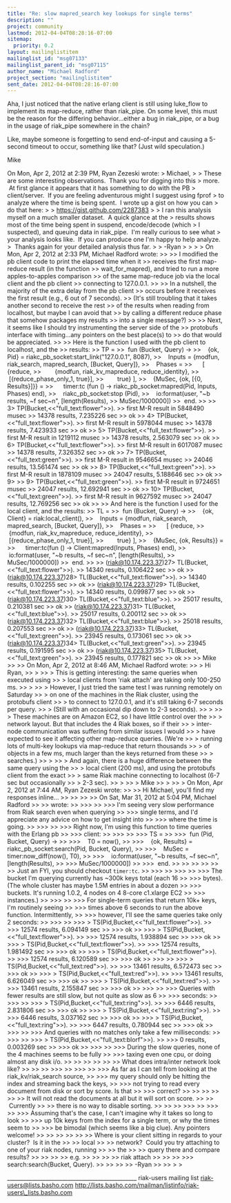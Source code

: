 ```yaml
---
title: "Re: slow mapred_search key lookups for single terms"
description: ""
project: community
lastmod: 2012-04-04T08:28:16-07:00
sitemap:
  priority: 0.2
layout: mailinglistitem
mailinglist_id: "msg07133"
mailinglist_parent_id: "msg07115"
author_name: "Michael Radford"
project_section: "mailinglistitem"
sent_date: 2012-04-04T08:28:16-07:00
---
```



Aha, I just noticed that the native erlang client is still using
luke\_flow to implement its map-reduce, rather than riak\_pipe. On some
level, this must be the reason for the differing behavior...either a
bug in riak\_pipe, or a bug in the usage of riak\_pipe somewhere in the
chain?

Like, maybe someone is forgetting to send end-of-input and causing a
5-second timeout to occur, something like that? (Just wild
speculation.)

Mike

On Mon, Apr 2, 2012 at 2:39 PM, Ryan Zezeski  wrote:
&gt; Michael,
&gt;
&gt; These are some interesting observations.  Thank you for digging into this
&gt; more.  At first glance it appears that it has something to do with the PB
&gt; client/server.  If you are feeling adventurous might I suggest using fprof
&gt; to analyze where the time is being spent.  I wrote up a gist on how you can
&gt; do that here:
&gt;
&gt; https://gist.github.com/2287383
&gt;
&gt; I ran this analysis myself on a much smaller dataset.  A quick glance at the
&gt; results shows most of the time being spent in suspend, encode/decode (which
&gt; I suspected), and queuing data in riak\_pipe.  I'm really curious to see what
&gt; your analysis looks like.  If you can produce one I'm happy to help analyze.
&gt;  Thanks again for your detailed analysis thus far.
&gt;
&gt; -Ryan
&gt;
&gt;
&gt;
&gt; On Mon, Apr 2, 2012 at 2:33 PM, Michael Radford  wrote:
&gt;&gt;
&gt;&gt; I modified the pb client code to print the elapsed time when it
&gt;&gt; receives the first map-reduce result (in the function
&gt;&gt; wait\_for\_mapred), and tried to run a more apples-to-apples comparison
&gt;&gt; of the same map-reduce job via the local client and the pb client
&gt;&gt; connecting to 127.0.0.1.
&gt;&gt;
&gt;&gt; In a nutshell, the majority of the extra delay from the pb client
&gt;&gt; occurs before it receives the first result (e.g., 6 out of 7 seconds).
&gt;&gt; (It's still troubling that it takes another second to receive the rest
&gt;&gt; of the results when reading from localhost, but maybe I can avoid that
&gt;&gt; by calling a different reduce phase that somehow packages my results
&gt;&gt; into a single message?)
&gt;&gt;
&gt;&gt; Next, it seems like I should try instrumenting the server side of the
&gt;&gt; protobufs interface with timing...any pointers on the best place(s) to
&gt;&gt; do that would be appreciated.
&gt;&gt;
&gt;&gt; Here is the function I used with the pb client to localhost, and the
&gt;&gt; results:
&gt;&gt; TP =
&gt;&gt;  fun (Bucket, Query) -&gt;
&gt;&gt;    {ok, Pid} = riakc\_pb\_socket:start\_link("127.0.0.1", 8087),
&gt;&gt;    Inputs = {modfun, riak\_search, mapred\_search, [Bucket, Query]},
&gt;&gt;    Phases =
&gt;&gt;      [ {reduce,
&gt;&gt;        {modfun, riak\_kv\_mapreduce, reduce\_identity},
&gt;&gt;        [{reduce\_phase\_only\_1, true}],
&gt;&gt;        true} ],
&gt;&gt;    {MuSec, {ok, [{0, Results}]}} =
&gt;&gt;      timer:tc (fun () -&gt; riakc\_pb\_socket:mapred(Pid, Inputs, Phases) end),
&gt;&gt;    riakc\_pb\_socket:stop (Pid),
&gt;&gt;    io:format(user, "~b results, ~f sec~n", [length(Results),
&gt;&gt; MuSec/1000000])
&gt;&gt;  end.
&gt;&gt;
&gt;&gt; 3&gt; TP(Bucket,&lt;&lt;"full\_text:flower"&gt;&gt;).
&gt;&gt; first M-R result in 5848490 musec
&gt;&gt; 14378 results, 7.235226 sec
&gt;&gt; ok
&gt;&gt; 4&gt; TP(Bucket,&lt;&lt;"full\_text:flower"&gt;&gt;).
&gt;&gt; first M-R result in 5978044 musec
&gt;&gt; 14378 results, 7.423933 sec
&gt;&gt; ok
&gt;&gt; 5&gt; TP(Bucket,&lt;&lt;"full\_text:flower"&gt;&gt;).
&gt;&gt; first M-R result in 1219112 musec
&gt;&gt; 14378 results, 2.563079 sec
&gt;&gt; ok
&gt;&gt; 6&gt; TP(Bucket,&lt;&lt;"full\_text:flower"&gt;&gt;).
&gt;&gt; first M-R result in 6017087 musec
&gt;&gt; 14378 results, 7.326352 sec
&gt;&gt; ok
&gt;&gt; 7&gt; TP(Bucket,&lt;&lt;"full\_text:green"&gt;&gt;).
&gt;&gt; first M-R result in 9546654 musec
&gt;&gt; 24046 results, 13.561474 sec
&gt;&gt; ok
&gt;&gt; 8&gt; TP(Bucket,&lt;&lt;"full\_text:green"&gt;&gt;).
&gt;&gt; first M-R result in 1878109 musec
&gt;&gt; 24047 results, 5.188646 sec
&gt;&gt; ok
&gt;&gt; 9&gt;
&gt;&gt; 9&gt; TP(Bucket,&lt;&lt;"full\_text:green"&gt;&gt;).
&gt;&gt; first M-R result in 9724651 musec
&gt;&gt; 24047 results, 12.692941 sec
&gt;&gt; ok
&gt;&gt; 10&gt; TP(Bucket,&lt;&lt;"full\_text:green"&gt;&gt;).
&gt;&gt; first M-R result in 9627592 musec
&gt;&gt; 24047 results, 12.769256 sec
&gt;&gt; ok
&gt;&gt;
&gt;&gt; And here is the function I used for the local client, and the results:
&gt;&gt; TL =
&gt;&gt;  fun (Bucket, Query) -&gt;
&gt;&gt;    {ok, Client} = riak:local\_client(),
&gt;&gt;    Inputs = {modfun, riak\_search, mapred\_search, [Bucket, Query]},
&gt;&gt;    Phases =
&gt;&gt;      [ {reduce,
&gt;&gt;        {modfun, riak\_kv\_mapreduce, reduce\_identity},
&gt;&gt;        [{reduce\_phase\_only\_1, true}],
&gt;&gt;        true} ],
&gt;&gt;    {MuSec, {ok, Results}} =
&gt;&gt;      timer:tc(fun () -&gt; Client:mapred(Inputs, Phases) end),
&gt;&gt;    io:format(user, "~b results, ~f sec~n", [length(Results),
&gt;&gt; MuSec/1000000])
&gt;&gt;  end.
&gt;&gt;
&gt;&gt; (riak@10.174.223.37)27&gt; TL(Bucket,&lt;&lt;"full\_text:flower"&gt;&gt;).
&gt;&gt; 14340 results, 0.106422 sec
&gt;&gt; ok
&gt;&gt; (riak@10.174.223.37)28&gt; TL(Bucket,&lt;&lt;"full\_text:flower"&gt;&gt;).
&gt;&gt; 14340 results, 0.102255 sec
&gt;&gt; ok
&gt;&gt; (riak@10.174.223.37)29&gt; TL(Bucket,&lt;&lt;"full\_text:flower"&gt;&gt;).
&gt;&gt; 14340 results, 0.099877 sec
&gt;&gt; ok
&gt;&gt; (riak@10.174.223.37)30&gt; TL(Bucket,&lt;&lt;"full\_text:blue"&gt;&gt;).
&gt;&gt; 25017 results, 0.210381 sec
&gt;&gt; ok
&gt;&gt; (riak@10.174.223.37)31&gt; TL(Bucket,&lt;&lt;"full\_text:blue"&gt;&gt;).
&gt;&gt; 25017 results, 0.200112 sec
&gt;&gt; ok
&gt;&gt; (riak@10.174.223.37)32&gt; TL(Bucket,&lt;&lt;"full\_text:blue"&gt;&gt;).
&gt;&gt; 25018 results, 0.207553 sec
&gt;&gt; ok
&gt;&gt; (riak@10.174.223.37)33&gt; TL(Bucket,&lt;&lt;"full\_text:green"&gt;&gt;).
&gt;&gt; 23945 results, 0.173061 sec
&gt;&gt; ok
&gt;&gt; (riak@10.174.223.37)34&gt; TL(Bucket,&lt;&lt;"full\_text:green"&gt;&gt;).
&gt;&gt; 23945 results, 0.191595 sec
&gt;&gt; ok
&gt;&gt; (riak@10.174.223.37)35&gt; TL(Bucket,&lt;&lt;"full\_text:green"&gt;&gt;).
&gt;&gt; 23945 results, 0.177821 sec
&gt;&gt; ok
&gt;&gt;
&gt;&gt; Mike
&gt;&gt;
&gt;&gt; On Mon, Apr 2, 2012 at 8:46 AM, Michael Radford  wrote:
&gt;&gt; &gt; Hi Ryan,
&gt;&gt; &gt;
&gt;&gt; &gt; This is getting interesting: the same queries when executed using
&gt;&gt; &gt; local clients from 'riak attach' are taking only 100-250 ms.
&gt;&gt; &gt;
&gt;&gt; &gt; However, I just tried the same test I was running remotely on Saturday
&gt;&gt; &gt; on one of the machines in the Riak cluster, using the protobufs client
&gt;&gt; &gt; to connect to 127.0.0.1, and it's still taking 6-7 seconds per query.
&gt;&gt; &gt; (Still with an occasional dip down to 2-3 seconds).
&gt;&gt; &gt;
&gt;&gt; &gt; These machines are on Amazon EC2, so I have little control over the
&gt;&gt; &gt; network layout. But that includes the 4 Riak boxes, so if their
&gt;&gt; &gt; inter-node communication was suffering from similar issues I would
&gt;&gt; &gt; have expected to see it affecting other map-reduce queries. (We're
&gt;&gt; &gt; running lots of multi-key lookups via map-reduce that return thousands
&gt;&gt; &gt; of objects in a few ms, much larger than the keys returned from these
&gt;&gt; &gt; searches.)
&gt;&gt; &gt;
&gt;&gt; &gt; And again, there is a huge difference between the same query using the
&gt;&gt; &gt; local client (200 ms), and using the protobufs client from the exact
&gt;&gt; &gt; same Riak machine connecting to localhost (6-7 sec but occasionally
&gt;&gt; &gt; 2-3 sec).
&gt;&gt; &gt;
&gt;&gt; &gt; Mike
&gt;&gt; &gt;
&gt;&gt; &gt; On Mon, Apr 2, 2012 at 7:44 AM, Ryan Zezeski  wrote:
&gt;&gt; &gt;&gt; Hi Michael, you'll find my responses inline...
&gt;&gt; &gt;&gt;
&gt;&gt; &gt;&gt; On Sat, Mar 31, 2012 at 5:04 PM, Michael Radford 
&gt;&gt; &gt;&gt; wrote:
&gt;&gt; &gt;&gt;&gt;
&gt;&gt; &gt;&gt;&gt; I'm seeing very slow performance from Riak search even when querying
&gt;&gt; &gt;&gt;&gt; single terms, and I'd appreciate any advice on how to get insight into
&gt;&gt; &gt;&gt;&gt; where the time is going.
&gt;&gt; &gt;&gt;&gt;
&gt;&gt; &gt;&gt;&gt; Right now, I'm using this function to time queries with the Erlang pb
&gt;&gt; &gt;&gt;&gt; client:
&gt;&gt; &gt;&gt;&gt;
&gt;&gt; &gt;&gt;&gt; TS =
&gt;&gt; &gt;&gt;&gt;  fun (Pid, Bucket, Query) -&gt;
&gt;&gt; &gt;&gt;&gt;    T0 = now(),
&gt;&gt; &gt;&gt;&gt;    {ok, Results} = riakc\_pb\_socket:search(Pid, Bucket, Query),
&gt;&gt; &gt;&gt;&gt;    MuSec = timer:now\_diff(now(), T0),
&gt;&gt; &gt;&gt;&gt;    io:format(user, "~b results, ~f sec~n", [length(Results),
&gt;&gt; &gt;&gt;&gt; MuSec/1000000])
&gt;&gt; &gt;&gt;&gt;  end.
&gt;&gt; &gt;&gt;
&gt;&gt; &gt;&gt;
&gt;&gt; &gt;&gt; Just an FYI, you should checkout `timer:tc`.
&gt;&gt; &gt;&gt;&gt;
&gt;&gt; &gt;&gt;&gt;
&gt;&gt; &gt;&gt;&gt; The bucket I'm querying currently has ~300k keys total (each 16
&gt;&gt; &gt;&gt;&gt; bytes). (The whole cluster has maybe 1.5M entries in about a dozen
&gt;&gt; &gt;&gt;&gt; buckets. It's running 1.0.2, 4 nodes on 4 8-core c1.xlarge EC2
&gt;&gt; &gt;&gt;&gt; instances.)
&gt;&gt; &gt;&gt;&gt;
&gt;&gt; &gt;&gt;&gt; For single-term queries that return 10k+ keys, I'm routinely seeing
&gt;&gt; &gt;&gt;&gt; times above 6 seconds to run the above function. Intermittently,
&gt;&gt; &gt;&gt;&gt; however, I'll see the same queries take only 2 seconds:
&gt;&gt; &gt;&gt;&gt;
&gt;&gt; &gt;&gt;&gt; &gt; TS(Pid,Bucket,&lt;&lt;"full\_text:flower"&gt;&gt;).
&gt;&gt; &gt;&gt;&gt; 12574 results, 6.094149 sec
&gt;&gt; &gt;&gt;&gt; ok
&gt;&gt; &gt;&gt;&gt; &gt; TS(Pid,Bucket,&lt;&lt;"full\_text:flower"&gt;&gt;).
&gt;&gt; &gt;&gt;&gt; 12574 results, 1.938894 sec
&gt;&gt; &gt;&gt;&gt; ok
&gt;&gt; &gt;&gt;&gt; &gt; TS(Pid,Bucket,&lt;&lt;"full\_text:flower"&gt;&gt;).
&gt;&gt; &gt;&gt;&gt; 12574 results, 1.981492 sec
&gt;&gt; &gt;&gt;&gt; ok
&gt;&gt; &gt;&gt;&gt; &gt; TS(Pid,Bucket,&lt;&lt;"full\_text:flower"&gt;&gt;).
&gt;&gt; &gt;&gt;&gt; 12574 results, 6.120589 sec
&gt;&gt; &gt;&gt;&gt; ok
&gt;&gt; &gt;&gt;&gt;
&gt;&gt; &gt;&gt;&gt; &gt; TS(Pid,Bucket,&lt;&lt;"full\_text:red"&gt;&gt;).
&gt;&gt; &gt;&gt;&gt; 13461 results, 6.572473 sec
&gt;&gt; &gt;&gt;&gt; ok
&gt;&gt; &gt;&gt;&gt; &gt; TS(Pid,Bucket,&lt;&lt;"full\_text:red"&gt;&gt;).
&gt;&gt; &gt;&gt;&gt; 13461 results, 6.626049 sec
&gt;&gt; &gt;&gt;&gt; ok
&gt;&gt; &gt;&gt;&gt; &gt; TS(Pid,Bucket,&lt;&lt;"full\_text:red"&gt;&gt;).
&gt;&gt; &gt;&gt;&gt; 13461 results, 2.155847 sec
&gt;&gt; &gt;&gt;&gt; ok
&gt;&gt; &gt;&gt;&gt;
&gt;&gt; &gt;&gt;&gt; Queries with fewer results are still slow, but not quite as slow as 6
&gt;&gt; &gt;&gt;&gt; seconds:
&gt;&gt; &gt;&gt;&gt;
&gt;&gt; &gt;&gt;&gt; &gt; TS(Pid,Bucket,&lt;&lt;"full\_text:ring"&gt;&gt;).
&gt;&gt; &gt;&gt;&gt; 6446 results, 2.831806 sec
&gt;&gt; &gt;&gt;&gt; ok
&gt;&gt; &gt;&gt;&gt; &gt; TS(Pid,Bucket,&lt;&lt;"full\_text:ring"&gt;&gt;).
&gt;&gt; &gt;&gt;&gt; 6446 results, 3.037162 sec
&gt;&gt; &gt;&gt;&gt; ok
&gt;&gt; &gt;&gt;&gt; &gt; TS(Pid,Bucket,&lt;&lt;"full\_text:ring"&gt;&gt;).
&gt;&gt; &gt;&gt;&gt; 6447 results, 0.780944 sec
&gt;&gt; &gt;&gt;&gt; ok
&gt;&gt; &gt;&gt;&gt;
&gt;&gt; &gt;&gt;&gt; And queries with no matches only take a few milliseconds:
&gt;&gt; &gt;&gt;&gt;
&gt;&gt; &gt;&gt;&gt; &gt; TS(Pid,Bucket,&lt;&lt;"full\_text:blorf"&gt;&gt;).
&gt;&gt; &gt;&gt;&gt; 0 results, 0.003269 sec
&gt;&gt; &gt;&gt;&gt; ok
&gt;&gt; &gt;&gt;&gt;
&gt;&gt; &gt;&gt;&gt; During the slow queries, none of the 4 machines seems to be fully
&gt;&gt; &gt;&gt;&gt; taxing even one cpu, or doing almost any disk i/o.
&gt;&gt; &gt;&gt;
&gt;&gt; &gt;&gt;
&gt;&gt; &gt;&gt; What does intra/inter network look like?
&gt;&gt; &gt;&gt;
&gt;&gt; &gt;&gt;&gt;
&gt;&gt; &gt;&gt;&gt;
&gt;&gt; &gt;&gt;&gt; As far as I can tell from looking at the riak\_kv/riak\_search source,
&gt;&gt; &gt;&gt;&gt; my query should only be hitting the index and streaming back the keys,
&gt;&gt; &gt;&gt;&gt; not trying to read every document from disk or sort by score. Is that
&gt;&gt; &gt;&gt;&gt; correct?
&gt;&gt; &gt;&gt;
&gt;&gt; &gt;&gt;
&gt;&gt; &gt;&gt; It will not read the documents at all but it will sort on score.
&gt;&gt; &gt;&gt;  Currently
&gt;&gt; &gt;&gt; there is no way to disable sorting.
&gt;&gt; &gt;&gt;
&gt;&gt; &gt;&gt;&gt;
&gt;&gt; &gt;&gt;&gt;
&gt;&gt; &gt;&gt;&gt; Assuming that's the case, I can't imagine why it takes so long to look
&gt;&gt; &gt;&gt;&gt; up 10k keys from the index for a single term, or why the times seem to
&gt;&gt; &gt;&gt;&gt; be bimodal (which seems like a big clue). Any pointers welcome!
&gt;&gt; &gt;&gt;
&gt;&gt; &gt;&gt;
&gt;&gt; &gt;&gt; Where is your client sitting in regards to your cluster?  Is it in the
&gt;&gt; &gt;&gt; local
&gt;&gt; &gt;&gt; network?  Could you try attaching to one of your riak nodes, running
&gt;&gt; &gt;&gt; the
&gt;&gt; &gt;&gt; query there and compare results?
&gt;&gt; &gt;&gt;
&gt;&gt; &gt;&gt; e.g.
&gt;&gt; &gt;&gt;
&gt;&gt; &gt;&gt; riak attach
&gt;&gt; &gt;&gt;
&gt;&gt; &gt;&gt;&gt; search:search(Bucket, Query).
&gt;&gt; &gt;&gt;
&gt;&gt; &gt;&gt; -Ryan
&gt;&gt; &gt;&gt;
&gt;
&gt;

\_\_\_\_\_\_\_\_\_\_\_\_\_\_\_\_\_\_\_\_\_\_\_\_\_\_\_\_\_\_\_\_\_\_\_\_\_\_\_\_\_\_\_\_\_\_\_
riak-users mailing list
riak-users@lists.basho.com
http://lists.basho.com/mailman/listinfo/riak-users\_lists.basho.com

